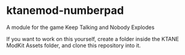 # ktanemod-numberpad
A module for the game Keep Talking and Nobody Explodes

If you want to work on this yourself, create a folder inside the KTANE ModKit Assets folder, and clone this repository into it.

